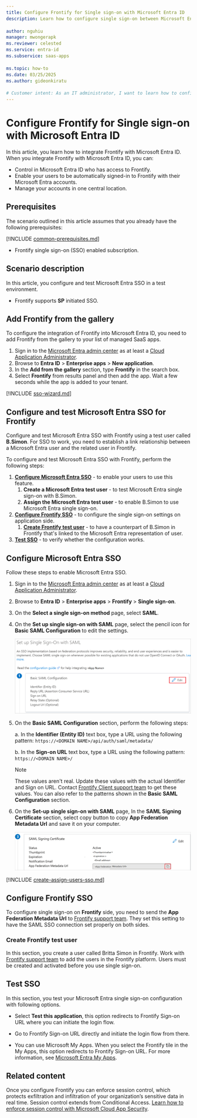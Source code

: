 ```yaml
---
title: Configure Frontify for Single sign-on with Microsoft Entra ID
description: Learn how to configure single sign-on between Microsoft Entra ID and Frontify.

author: nguhiu
manager: mwongerapk
ms.reviewer: celested
ms.service: entra-id
ms.subservice: saas-apps

ms.topic: how-to
ms.date: 03/25/2025
ms.author: gideonkiratu

# Customer intent: As an IT administrator, I want to learn how to configure single sign-on between Microsoft Entra ID and Frontify so that I can control who has access to Frontify, enable automatic sign-in with Microsoft Entra accounts, and manage my accounts in one central location.
---
```


# Configure Frontify for Single sign-on with Microsoft Entra ID

In this article,  you learn how to integrate Frontify with Microsoft Entra ID. When you integrate Frontify with Microsoft Entra ID, you can:

* Control in Microsoft Entra ID who has access to Frontify.
* Enable your users to be automatically signed-in to Frontify with their Microsoft Entra accounts.
* Manage your accounts in one central location.

## Prerequisites

The scenario outlined in this article assumes that you already have the following prerequisites:

[!INCLUDE [common-prerequisites.md](~/identity/saas-apps/includes/common-prerequisites.md)]
* Frontify single sign-on (SSO) enabled subscription.

## Scenario description

In this article,  you configure and test Microsoft Entra SSO in a test environment.

* Frontify supports **SP** initiated SSO.

## Add Frontify from the gallery

To configure the integration of Frontify into Microsoft Entra ID, you need to add Frontify from the gallery to your list of managed SaaS apps.

1. Sign in to the [Microsoft Entra admin center](https://entra.microsoft.com) as at least a [Cloud Application Administrator](~/identity/role-based-access-control/permissions-reference.md#cloud-application-administrator).
1. Browse to **Entra ID** > **Enterprise apps** > **New application**.
1. In the **Add from the gallery** section, type **Frontify** in the search box.
1. Select **Frontify** from results panel and then add the app. Wait a few seconds while the app is added to your tenant.

 [!INCLUDE [sso-wizard.md](~/identity/saas-apps/includes/sso-wizard.md)]

<a name='configure-and-test-azure-ad-sso-for-frontify'></a>

## Configure and test Microsoft Entra SSO for Frontify

Configure and test Microsoft Entra SSO with Frontify using a test user called **B.Simon**. For SSO to work, you need to establish a link relationship between a Microsoft Entra user and the related user in Frontify.

To configure and test Microsoft Entra SSO with Frontify, perform the following steps:

1. **[Configure Microsoft Entra SSO](#configure-azure-ad-sso)** - to enable your users to use this feature.
    1. **Create a Microsoft Entra test user** - to test Microsoft Entra single sign-on with B.Simon.
    1. **Assign the Microsoft Entra test user** - to enable B.Simon to use Microsoft Entra single sign-on.
1. **[Configure Frontify SSO](#configure-frontify-sso)** - to configure the single sign-on settings on application side.
    1. **[Create Frontify test user](#create-frontify-test-user)** - to have a counterpart of B.Simon in Frontify that's linked to the Microsoft Entra representation of user.
1. **[Test SSO](#test-sso)** - to verify whether the configuration works.

<a name='configure-azure-ad-sso'></a>

## Configure Microsoft Entra SSO

Follow these steps to enable Microsoft Entra SSO.

1. Sign in to the [Microsoft Entra admin center](https://entra.microsoft.com) as at least a [Cloud Application Administrator](~/identity/role-based-access-control/permissions-reference.md#cloud-application-administrator).
1. Browse to **Entra ID** > **Enterprise apps** > **Frontify** > **Single sign-on**.
1. On the **Select a single sign-on method** page, select **SAML**.
1. On the **Set up single sign-on with SAML** page, select the pencil icon for **Basic SAML Configuration** to edit the settings.

   ![Edit Basic SAML Configuration](common/edit-urls.png)

1. On the **Basic SAML Configuration** section, perform the following steps:

    a. In the **Identifier (Entity ID)** text box, type a URL using the following pattern:
    `https://<DOMAIN NAME>/api/auth/saml/metadata/`
    
	b. In the **Sign-on URL** text box, type a URL using the following pattern:
    `https://<DOMAIN NAME>/`

	> [!NOTE]
	> These values aren't real. Update these values with the actual Identifier and Sign on URL. Contact [Frontify Client support team](mailto:support@frontify.com) to get these values. You can also refer to the patterns shown in the **Basic SAML Configuration** section.

1. On the **Set-up single sign-on with SAML** page, In the **SAML Signing Certificate** section, select copy button to copy **App Federation Metadata Url** and save it on your computer.

	![The Certificate download link](common/copy-metadataurl.png)

<a name='create-an-azure-ad-test-user'></a>

[!INCLUDE [create-assign-users-sso.md](~/identity/saas-apps/includes/create-assign-users-sso.md)]

## Configure Frontify SSO

To configure single sign-on on **Frontify** side, you need to send the **App Federation Metadata Url** to [Frontify support team](mailto:support@frontify.com). They set this setting to have the SAML SSO connection set properly on both sides.

### Create Frontify test user

In this section, you create a user called Britta Simon in Frontify. Work with [Frontify support team](mailto:support@frontify.com) to add the users in the Frontify platform. Users must be created and activated before you use single sign-on.

## Test SSO 

In this section, you test your Microsoft Entra single sign-on configuration with following options. 

* Select **Test this application**, this option redirects to Frontify Sign-on URL where you can initiate the login flow. 

* Go to Frontify Sign-on URL directly and initiate the login flow from there.

* You can use Microsoft My Apps. When you select the Frontify tile in the My Apps, this option redirects to Frontify Sign-on URL. For more information, see [Microsoft Entra My Apps](/azure/active-directory/manage-apps/end-user-experiences#azure-ad-my-apps).

## Related content

Once you configure Frontify you can enforce session control, which protects exfiltration and infiltration of your organization’s sensitive data in real time. Session control extends from Conditional Access. [Learn how to enforce session control with Microsoft Cloud App Security](/cloud-app-security/proxy-deployment-aad).
